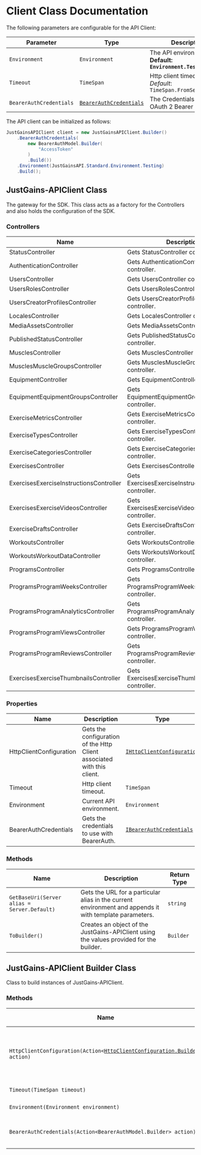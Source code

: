 
# Client Class Documentation

The following parameters are configurable for the API Client:

| Parameter | Type | Description |
|  --- | --- | --- |
| `Environment` | `Environment` | The API environment. <br> **Default: `Environment.Testing`** |
| `Timeout` | `TimeSpan` | Http client timeout.<br>*Default*: `TimeSpan.FromSeconds(100)` |
| `BearerAuthCredentials` | [`BearerAuthCredentials`](auth/oauth-2-bearer-token.md) | The Credentials Setter for OAuth 2 Bearer token |

The API client can be initialized as follows:

```csharp
JustGainsAPIClient client = new JustGainsAPIClient.Builder()
    .BearerAuthCredentials(
        new BearerAuthModel.Builder(
            "AccessToken"
        )
        .Build())
    .Environment(JustGainsAPI.Standard.Environment.Testing)
    .Build();
```

## JustGains-APIClient Class

The gateway for the SDK. This class acts as a factory for the Controllers and also holds the configuration of the SDK.

### Controllers

| Name | Description |
|  --- | --- |
| StatusController | Gets StatusController controller. |
| AuthenticationController | Gets AuthenticationController controller. |
| UsersController | Gets UsersController controller. |
| UsersRolesController | Gets UsersRolesController controller. |
| UsersCreatorProfilesController | Gets UsersCreatorProfilesController controller. |
| LocalesController | Gets LocalesController controller. |
| MediaAssetsController | Gets MediaAssetsController controller. |
| PublishedStatusController | Gets PublishedStatusController controller. |
| MusclesController | Gets MusclesController controller. |
| MusclesMuscleGroupsController | Gets MusclesMuscleGroupsController controller. |
| EquipmentController | Gets EquipmentController controller. |
| EquipmentEquipmentGroupsController | Gets EquipmentEquipmentGroupsController controller. |
| ExerciseMetricsController | Gets ExerciseMetricsController controller. |
| ExerciseTypesController | Gets ExerciseTypesController controller. |
| ExerciseCategoriesController | Gets ExerciseCategoriesController controller. |
| ExercisesController | Gets ExercisesController controller. |
| ExercisesExerciseInstructionsController | Gets ExercisesExerciseInstructionsController controller. |
| ExercisesExerciseVideosController | Gets ExercisesExerciseVideosController controller. |
| ExerciseDraftsController | Gets ExerciseDraftsController controller. |
| WorkoutsController | Gets WorkoutsController controller. |
| WorkoutsWorkoutDataController | Gets WorkoutsWorkoutDataController controller. |
| ProgramsController | Gets ProgramsController controller. |
| ProgramsProgramWeeksController | Gets ProgramsProgramWeeksController controller. |
| ProgramsProgramAnalyticsController | Gets ProgramsProgramAnalyticsController controller. |
| ProgramsProgramViewsController | Gets ProgramsProgramViewsController controller. |
| ProgramsProgramReviewsController | Gets ProgramsProgramReviewsController controller. |
| ExercisesExerciseThumbnailsController | Gets ExercisesExerciseThumbnailsController controller. |

### Properties

| Name | Description | Type |
|  --- | --- | --- |
| HttpClientConfiguration | Gets the configuration of the Http Client associated with this client. | [`IHttpClientConfiguration`](http-client-configuration.md) |
| Timeout | Http client timeout. | `TimeSpan` |
| Environment | Current API environment. | `Environment` |
| BearerAuthCredentials | Gets the credentials to use with BearerAuth. | [`IBearerAuthCredentials`](auth/oauth-2-bearer-token.md) |

### Methods

| Name | Description | Return Type |
|  --- | --- | --- |
| `GetBaseUri(Server alias = Server.Default)` | Gets the URL for a particular alias in the current environment and appends it with template parameters. | `string` |
| `ToBuilder()` | Creates an object of the JustGains-APIClient using the values provided for the builder. | `Builder` |

## JustGains-APIClient Builder Class

Class to build instances of JustGains-APIClient.

### Methods

| Name | Description | Return Type |
|  --- | --- | --- |
| `HttpClientConfiguration(Action<`[`HttpClientConfiguration.Builder`](http-client-configuration-builder.md)`> action)` | Gets the configuration of the Http Client associated with this client. | `Builder` |
| `Timeout(TimeSpan timeout)` | Http client timeout. | `Builder` |
| `Environment(Environment environment)` | Current API environment. | `Builder` |
| `BearerAuthCredentials(Action<BearerAuthModel.Builder> action)` | Sets credentials for BearerAuth. | `Builder` |

